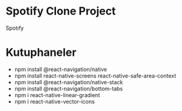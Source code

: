 # Spotify Clone Project
Spotıfy
# Kutuphaneler

- npm install @react-navigation/native
- npm install react-native-screens react-native-safe-area-context
- npm install @react-navigation/native-stack
- npm install @react-navigation/bottom-tabs
- npm i react-native-linear-gradient
- npm i react-native-vector-icons
